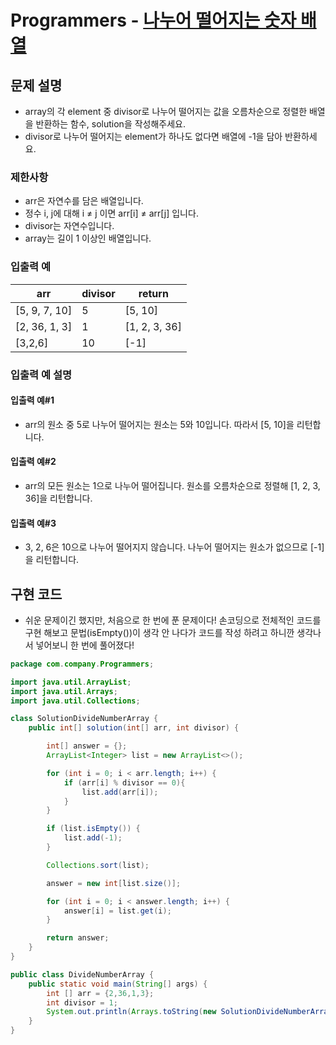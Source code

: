 # Programmers - [나누어 떨어지는 숫자 배열](https://programmers.co.kr/learn/courses/30/lessons/12910)
## 문제 설명
* array의 각 element 중 divisor로 나누어 떨어지는 값을 오름차순으로 정렬한 배열을 반환하는 함수, solution을 작성해주세요.
* divisor로 나누어 떨어지는 element가 하나도 없다면 배열에 -1을 담아 반환하세요.

### 제한사항
* arr은 자연수를 담은 배열입니다.
* 정수 i, j에 대해 i ≠ j 이면 arr[i] ≠ arr[j] 입니다.
* divisor는 자연수입니다.
* array는 길이 1 이상인 배열입니다.

### 입출력 예
| arr |	divisor | return |
| ---- | ------ | ------ |
| [5, 9, 7, 10] | 5 | [5, 10] |
| [2, 36, 1, 3] | 1 | [1, 2, 3, 36] |
| [3,2,6] | 10 | [-1] |

### 입출력 예 설명
#### 입출력 예#1
* arr의 원소 중 5로 나누어 떨어지는 원소는 5와 10입니다. 따라서 [5, 10]을 리턴합니다.

#### 입출력 예#2
* arr의 모든 원소는 1으로 나누어 떨어집니다. 원소를 오름차순으로 정렬해 [1, 2, 3, 36]을 리턴합니다.

#### 입출력 예#3
* 3, 2, 6은 10으로 나누어 떨어지지 않습니다. 나누어 떨어지는 원소가 없으므로 [-1]을 리턴합니다.

## 구현 코드
* 쉬운 문제이긴 했지만, 처음으로 한 번에 푼 문제이다! 손코딩으로 전체적인 코드를 구현 해보고 문법(isEmpty())이 생각 안 나다가 코드를 작성 하려고 하니깐
생각나서 넣어보니 한 번에 풀어졌다!
```java
package com.company.Programmers;

import java.util.ArrayList;
import java.util.Arrays;
import java.util.Collections;

class SolutionDivideNumberArray {
    public int[] solution(int[] arr, int divisor) {

        int[] answer = {};
        ArrayList<Integer> list = new ArrayList<>();

        for (int i = 0; i < arr.length; i++) {
            if (arr[i] % divisor == 0){
                list.add(arr[i]);
            }
        }

        if (list.isEmpty()) {
            list.add(-1);
        }

        Collections.sort(list);

        answer = new int[list.size()];

        for (int i = 0; i < answer.length; i++) {
            answer[i] = list.get(i);
        }

        return answer;
    }
}

public class DivideNumberArray {
    public static void main(String[] args) {
        int [] arr = {2,36,1,3};
        int divisor = 1;
        System.out.println(Arrays.toString(new SolutionDivideNumberArray().solution(arr, divisor)));
    }
}
```
